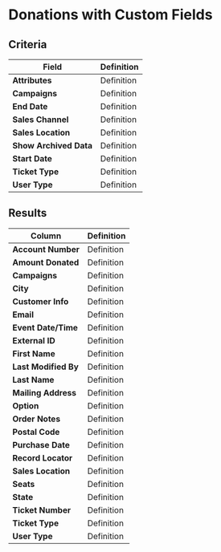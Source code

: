 # Donations with Custom Fields

## Criteria

| **Field** | **Definition** |
| --- | --- |
| **Attributes** | Definition |
| **Campaigns** | Definition |
| **End Date** | Definition |
| **Sales Channel** | Definition |
| **Sales Location** | Definition |
| **Show Archived Data** | Definition |
| **Start Date** | Definition |
| **Ticket Type** | Definition |
| **User Type** | Definition |

## Results

| **Column** | **Definition** |
| --- | --- |
| **Account Number** | Definition |
| **Amount Donated** | Definition |
| **Campaigns** | Definition |
| **City** | Definition |
| **Customer Info** | Definition |
| **Email** | Definition |
| **Event Date/Time** | Definition |
| **External ID** | Definition |
| **First Name** | Definition |
| **Last Modified By** | Definition |
| **Last Name** | Definition |
| **Mailing Address** | Definition |
| **Option** | Definition |
| **Order Notes** | Definition |
| **Postal Code** | Definition |
| **Purchase Date** | Definition |
| **Record Locator** | Definition |
| **Sales Location** | Definition |
| **Seats** | Definition |
| **State** | Definition |
| **Ticket Number** | Definition |
| **Ticket Type** | Definition |
| **User Type** | Definition |